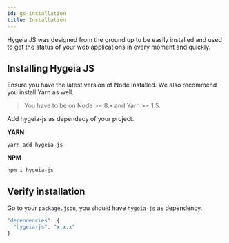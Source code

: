 ```yaml
---
id: gs-installation
title: Installation
---
```


Hygeia JS was designed from the ground up to be easily installed and used to get the status of your web applications in every moment and quickly. 

## Installing Hygeia JS

Ensure you have the latest version of Node installed. We also recommend you install Yarn as well.

> You have to be on Node >= 8.x and Yarn >= 1.5.

Add hygeia-js as dependecy of your project.

**YARN**
```
yarn add hygeia-js
```

**NPM**
```
npm i hygeia-js
```

## Verify installation

Go to your `package.json`, you should have `hygeia-js` as dependency.

```js
"dependencies": {
  "hygeia-js": "x.x.x"
}
```